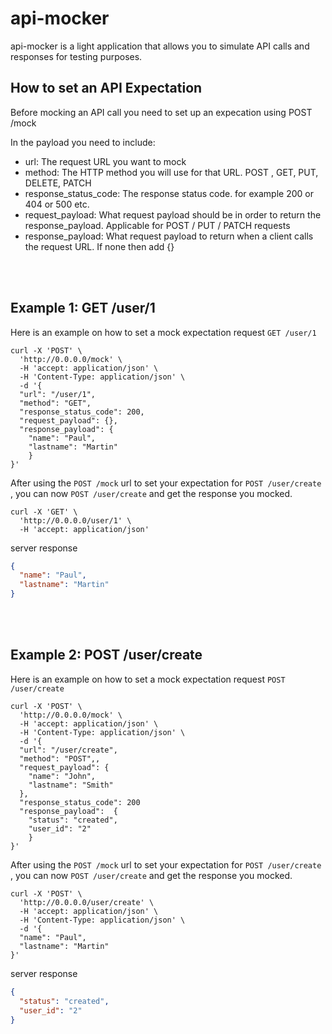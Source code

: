 # api-mocker
api-mocker is a light application that allows you to simulate API calls and responses for testing purposes.

## How to set an API Expectation
Before mocking an API call you need to set up an expecation using POST /mock

In the payload you need to include:
* url: The request URL you want to mock
* method: The HTTP method you will use for that URL. POST , GET, PUT, DELETE, PATCH
* response_status_code: The response status code. for example 200 or 404 or 500 etc.
* request_payload: What request payload should be in order to return the response_payload. Applicable for POST / PUT / PATCH requests
* response_payload: What request payload to return when a client calls the request URL. If none then add {}

<br />
<br />

## Example 1: GET /user/1 

Here is an example on how to set a mock expectation request `GET /user/1`
```curl
curl -X 'POST' \
  'http://0.0.0.0/mock' \
  -H 'accept: application/json' \
  -H 'Content-Type: application/json' \
  -d '{
  "url": "/user/1",
  "method": "GET",
  "response_status_code": 200,
  "request_payload": {},
  "response_payload": {
    "name": "Paul",
    "lastname": "Martin"
    }
}'
```

After using the `POST /mock` url to set your expectation for `POST /user/create` , you can now `POST /user/create` and get the response you mocked.

```curl
curl -X 'GET' \
  'http://0.0.0.0/user/1' \
  -H 'accept: application/json'
```

server response

```json
{
  "name": "Paul",
  "lastname": "Martin"
}
```

<br />
<br />

## Example 2: POST /user/create

Here is an example on how to set a mock expectation request `POST /user/create`
```curl
curl -X 'POST' \
  'http://0.0.0.0/mock' \
  -H 'accept: application/json' \
  -H 'Content-Type: application/json' \
  -d '{
  "url": "/user/create",
  "method": "POST",,
  "request_payload": {
    "name": "John",
    "lastname": "Smith"
  },
  "response_status_code": 200
  "response_payload":  {
    "status": "created",
    "user_id": "2"
    }
}'
```

After using the `POST /mock` url to set your expectation for `POST /user/create` , you can now `POST /user/create` and get the response you mocked.

```curl
curl -X 'POST' \
  'http://0.0.0.0/user/create' \
  -H 'accept: application/json' \
  -H 'Content-Type: application/json' \
  -d '{
  "name": "Paul",
  "lastname": "Martin"
}'
```

server response

```json
{
  "status": "created",
  "user_id": "2"
}
```